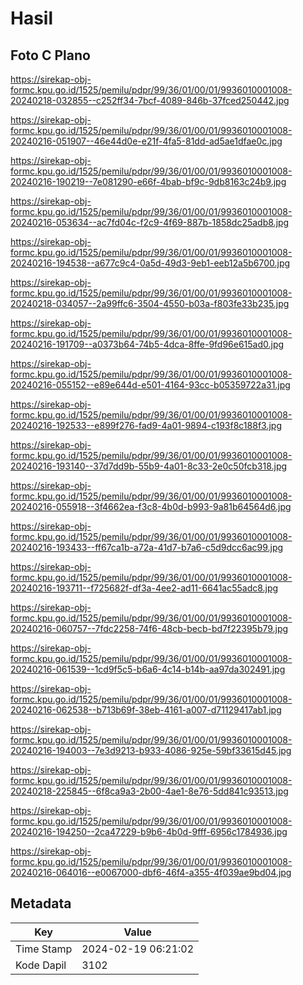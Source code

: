 # Hasil

## Foto C Plano

https://sirekap-obj-formc.kpu.go.id/1525/pemilu/pdpr/99/36/01/00/01/9936010001008-20240218-032855--c252ff34-7bcf-4089-846b-37fced250442.jpg

https://sirekap-obj-formc.kpu.go.id/1525/pemilu/pdpr/99/36/01/00/01/9936010001008-20240216-051907--46e44d0e-e21f-4fa5-81dd-ad5ae1dfae0c.jpg

https://sirekap-obj-formc.kpu.go.id/1525/pemilu/pdpr/99/36/01/00/01/9936010001008-20240216-190219--7e081290-e66f-4bab-bf9c-9db8163c24b9.jpg

https://sirekap-obj-formc.kpu.go.id/1525/pemilu/pdpr/99/36/01/00/01/9936010001008-20240216-053634--ac7fd04c-f2c9-4f69-887b-1858dc25adb8.jpg

https://sirekap-obj-formc.kpu.go.id/1525/pemilu/pdpr/99/36/01/00/01/9936010001008-20240216-194538--a677c9c4-0a5d-49d3-9eb1-eeb12a5b6700.jpg

https://sirekap-obj-formc.kpu.go.id/1525/pemilu/pdpr/99/36/01/00/01/9936010001008-20240218-034057--2a99ffc6-3504-4550-b03a-f803fe33b235.jpg

https://sirekap-obj-formc.kpu.go.id/1525/pemilu/pdpr/99/36/01/00/01/9936010001008-20240216-191709--a0373b64-74b5-4dca-8ffe-9fd96e615ad0.jpg

https://sirekap-obj-formc.kpu.go.id/1525/pemilu/pdpr/99/36/01/00/01/9936010001008-20240216-055152--e89e644d-e501-4164-93cc-b05359722a31.jpg

https://sirekap-obj-formc.kpu.go.id/1525/pemilu/pdpr/99/36/01/00/01/9936010001008-20240216-192533--e899f276-fad9-4a01-9894-c193f8c188f3.jpg

https://sirekap-obj-formc.kpu.go.id/1525/pemilu/pdpr/99/36/01/00/01/9936010001008-20240216-193140--37d7dd9b-55b9-4a01-8c33-2e0c50fcb318.jpg

https://sirekap-obj-formc.kpu.go.id/1525/pemilu/pdpr/99/36/01/00/01/9936010001008-20240216-055918--3f4662ea-f3c8-4b0d-b993-9a81b64564d6.jpg

https://sirekap-obj-formc.kpu.go.id/1525/pemilu/pdpr/99/36/01/00/01/9936010001008-20240216-193433--ff67ca1b-a72a-41d7-b7a6-c5d9dcc6ac99.jpg

https://sirekap-obj-formc.kpu.go.id/1525/pemilu/pdpr/99/36/01/00/01/9936010001008-20240216-193711--f725682f-df3a-4ee2-ad11-6641ac55adc8.jpg

https://sirekap-obj-formc.kpu.go.id/1525/pemilu/pdpr/99/36/01/00/01/9936010001008-20240216-060757--7fdc2258-74f6-48cb-becb-bd7f22395b79.jpg

https://sirekap-obj-formc.kpu.go.id/1525/pemilu/pdpr/99/36/01/00/01/9936010001008-20240216-061539--1cd9f5c5-b6a6-4c14-b14b-aa97da302491.jpg

https://sirekap-obj-formc.kpu.go.id/1525/pemilu/pdpr/99/36/01/00/01/9936010001008-20240216-062538--b713b69f-38eb-4161-a007-d71129417ab1.jpg

https://sirekap-obj-formc.kpu.go.id/1525/pemilu/pdpr/99/36/01/00/01/9936010001008-20240216-194003--7e3d9213-b933-4086-925e-59bf33615d45.jpg

https://sirekap-obj-formc.kpu.go.id/1525/pemilu/pdpr/99/36/01/00/01/9936010001008-20240218-225845--6f8ca9a3-2b00-4ae1-8e76-5dd841c93513.jpg

https://sirekap-obj-formc.kpu.go.id/1525/pemilu/pdpr/99/36/01/00/01/9936010001008-20240216-194250--2ca47229-b9b6-4b0d-9fff-6956c1784936.jpg

https://sirekap-obj-formc.kpu.go.id/1525/pemilu/pdpr/99/36/01/00/01/9936010001008-20240216-064016--e0067000-dbf6-46f4-a355-4f039ae9bd04.jpg


## Metadata

| Key        | Value               |
| ---------- | ------------------- |
| Time Stamp | 2024-02-19 06:21:02 |
| Kode Dapil | 3102                |



